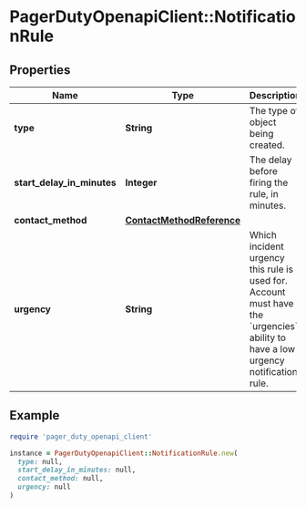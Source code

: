 # PagerDutyOpenapiClient::NotificationRule

## Properties

| Name | Type | Description | Notes |
| ---- | ---- | ----------- | ----- |
| **type** | **String** | The type of object being created. | [default to &#39;assignment_notification_rule&#39;] |
| **start_delay_in_minutes** | **Integer** | The delay before firing the rule, in minutes. |  |
| **contact_method** | [**ContactMethodReference**](ContactMethodReference.md) |  |  |
| **urgency** | **String** | Which incident urgency this rule is used for. Account must have the &#x60;urgencies&#x60; ability to have a low urgency notification rule. |  |

## Example

```ruby
require 'pager_duty_openapi_client'

instance = PagerDutyOpenapiClient::NotificationRule.new(
  type: null,
  start_delay_in_minutes: null,
  contact_method: null,
  urgency: null
)
```

